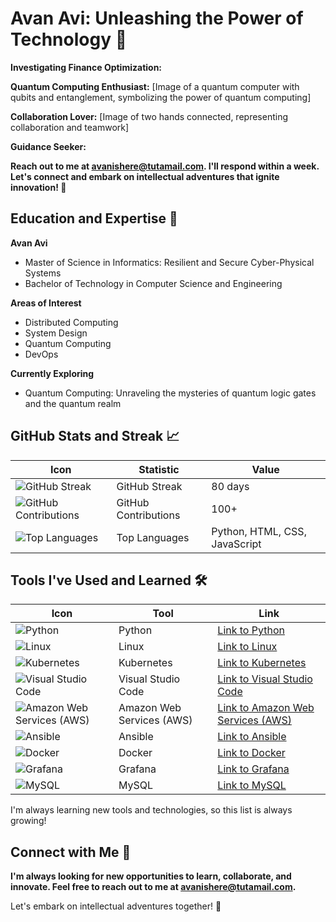 # Avan Avi: Unleashing the Power of Technology 🚀

**Investigating Finance Optimization:**


**Quantum Computing Enthusiast:**
[Image of a quantum computer with qubits and entanglement, symbolizing the power of quantum computing]

**Collaboration Lover:**
[Image of two hands connected, representing collaboration and teamwork]

**Guidance Seeker:**


**Reach out to me at avanishere@tutamail.com. I'll respond within a week. Let's connect and embark on intellectual adventures that ignite innovation! 🤝**

## Education and Expertise 🧠

**Avan Avi**

* Master of Science in Informatics: Resilient and Secure Cyber-Physical Systems
* Bachelor of Technology in Computer Science and Engineering

**Areas of Interest**

* Distributed Computing
* System Design
* Quantum Computing
* DevOps

**Currently Exploring**

* Quantum Computing: Unraveling the mysteries of quantum logic gates and the quantum realm

## GitHub Stats and Streak 📈

| Icon | Statistic | Value |
|---|---|---|
| ![GitHub Streak](https://img.icons8.com/color/48/007bff/trophy.png) | GitHub Streak | 80 days |
| ![GitHub Contributions](https://img.icons8.com/doodle/48/007bff/rocket-launch.png) | GitHub Contributions | 100+ |
| ![Top Languages](https://img.icons8.com/office/48/007bff/programming-language.png) | Top Languages | Python, HTML, CSS, JavaScript |

## Tools I've Used and Learned 🛠️

| Icon | Tool | Link |
|---|---|---|
| ![Python](https://img.icons8.com/color/48/007bff/python-programming-language.png) | Python | [Link to Python](https://www.python.org/) |
| ![Linux](https://img.icons8.com/color/48/007bff/linux-operating-system-symbol.png) | Linux | [Link to Linux](https://www.linux.org/) |
| ![Kubernetes](https://img.icons8.com/color/48/007bff/kubernetes-logo.png) | Kubernetes | [Link to Kubernetes](https://kubernetes.io/) |
| ![Visual Studio Code](https://img.icons8.com/color/48/007bff/visual-studio-code-logo.png) | Visual Studio Code | [Link to Visual Studio Code](https://code.visualstudio.com/) |
| ![Amazon Web Services (AWS)](https://img.icons8.com/color/48/007bff/amazon-aws-logo.png) | Amazon Web Services (AWS) | [Link to Amazon Web Services (AWS)](https://aws.amazon.com/) |
| ![Ansible](https://img.icons8.com/color/48/007bff/ansible-automation-engine.png) | Ansible | [Link to Ansible](https://www.ansible.com/) |
| ![Docker](https://img.icons8.com/color/48/007bff/docker-container-logo.png) | Docker | [Link to Docker](https://www.docker.com/) |
| ![Grafana](https://img.icons8.com/color/48/007bff/grafana-data-visualization-tool.png) | Grafana | [Link to Grafana](https://grafana.com/) |
| ![MySQL](https://img.icons8.com/color/48/007bff/my-sql-database-logo.png) | MySQL | [Link to MySQL](https://www.mysql.com/) |

I'm always learning new tools and technologies, so this list is always growing!

## Connect with Me 📱

**I'm always looking for new opportunities to learn, collaborate, and innovate. Feel free to reach out to me at avanishere@tutamail.com.**

Let's embark on intellectual adventures together! 🚀

